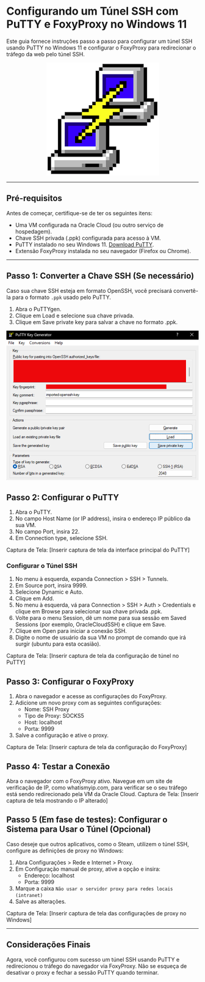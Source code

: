 # Configurando um Túnel SSH com PuTTY e FoxyProxy no Windows 11
Este guia fornece instruções passo a passo para configurar um túnel SSH usando PuTTY no Windows 11 e configurar o FoxyProxy para redirecionar o tráfego da web pelo túnel SSH.

<div align="center">
    <img src="assets/PuTTY_logo.png" alt="logo do PuTTY">
</div>

--- 
## Pré-requisitos
Antes de começar, certifique-se de ter os seguintes itens:

- Uma VM configurada na Oracle Cloud (ou outro serviço de hospedagem).
- Chave SSH privada (.ppk) configurada para acesso à VM.
- PuTTY instalado no seu Windows 11. [Download PuTTY](https://www.putty.org/).
- Extensão FoxyProxy instalada no seu navegador (Firefox ou Chrome).

---
## Passo 1: Converter a Chave SSH (Se necessário)
Caso sua chave SSH esteja em formato OpenSSH, você precisará convertê-la para o formato `.ppk` usado pelo PuTTY.

1. Abra o PuTTYgen.
2. Clique em Load e selecione sua chave privada.
3. Clique em Save private key para salvar a chave no formato .ppk.

![visão inicial do PuTTYgen](assets/PuTTYgen1.png)

## Passo 2: Configurar o PuTTY
1. Abra o PuTTY.
2. No campo Host Name (or IP address), insira o endereço IP público da sua VM.
3. No campo Port, insira 22.
4. Em Connection type, selecione SSH.

Captura de Tela: [Inserir captura de tela da interface principal do PuTTY]

### Configurar o Túnel SSH
1. No menu à esquerda, expanda Connection > SSH > Tunnels.
2. Em Source port, insira 9999.
3. Selecione Dynamic e Auto.
4. Clique em Add.
5. No menu à esquerda, vá para Connection > SSH > Auth > Credentials e clique em Browse para selecionar sua chave privada .ppk.
6. Volte para o menu Session, dê um nome para sua sessão em Saved Sessions (por exemplo, OracleCloudSSH) e clique em Save.
7. Clique em Open para iniciar a conexão SSH.
8. Digite o nome de usuário da sua VM no prompt de comando que irá surgir (ubuntu para esta ocasião).

Captura de Tela: [Inserir captura de tela da configuração de túnel no PuTTY]

## Passo 3: Configurar o FoxyProxy
1. Abra o navegador e acesse as configurações do FoxyProxy.
2. Adicione um novo proxy com as seguintes configurações:
    - Nome: SSH Proxy
    - Tipo de Proxy: SOCKS5
    - Host: localhost
    - Porta: 9999
4. Salve a configuração e ative o proxy.

Captura de Tela: [Inserir captura de tela da configuração do FoxyProxy]

## Passo 4: Testar a Conexão
Abra o navegador com o FoxyProxy ativo.
Navegue em um site de verificação de IP, como whatismyip.com, para verificar se o seu tráfego está sendo redirecionado pela VM da Oracle Cloud.
Captura de Tela: [Inserir captura de tela mostrando o IP alterado]

## Passo 5 (Em fase de testes): Configurar o Sistema para Usar o Túnel (Opcional)
Caso deseje que outros aplicativos, como o Steam, utilizem o túnel SSH, configure as definições de proxy no Windows:

1. Abra Configurações > Rede e Internet > Proxy.
2. Em Configuração manual de proxy, ative a opção e insira:
    - Endereço: localhost
    - Porta: 9999
3. Marque a caixa `Não usar o servidor proxy para redes locais (intranet)`
4. Salve as alterações.

Captura de Tela: [Inserir captura de tela das configurações de proxy no Windows]

---

## Considerações Finais
Agora, você configurou com sucesso um túnel SSH usando PuTTY e redirecionou o tráfego do navegador via FoxyProxy. Não se esqueça de desativar o proxy e fechar a sessão PuTTY quando terminar.
